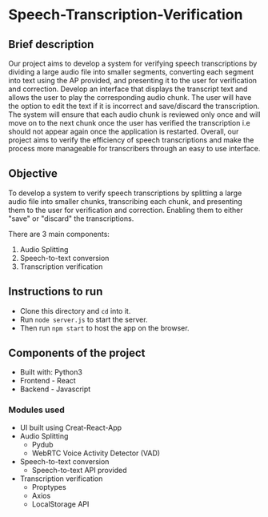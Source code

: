 # Speech-Transcription-Verification
## Brief description 
Our project aims to develop a system for verifying speech transcriptions by dividing a large audio file into smaller segments, converting each segment into text using the AP provided, and presenting it to the user for verification and correction. 
Develop an interface that displays the transcript text and allows the user to play the corresponding audio chunk. 
The user will have the option to edit the text if it is incorrect and save/discard the transcription. 
The system will ensure that each audio chunk is reviewed only once and will move on to the next chunk once the user has verified the transcription i.e should not appear again once the application is restarted.
Overall, our project aims to verify the efficiency of speech transcriptions and make the process more manageable for transcribers through an easy to use interface.

## Objective 
To develop a system to verify speech transcriptions by splitting a large audio file into smaller chunks, transcribing each chunk, and presenting them to the user for verification and correction. Enabling them to either "save" or "discard" the transcriptions. 

There are 3 main components:
1. Audio Splitting
2. Speech-to-text conversion
3. Transcription verification 
## Instructions to run
- Clone this directory and `cd` into it.
- Run `node server.js` to start the server.
- Then run `npm start` to host the app on the browser. 

## Components of the project
- Built with: Python3
- Frontend - React
- Backend - Javascript

### Modules used
- UI built using Creat-React-App
- Audio Splitting
  - Pydub
  - WebRTC Voice Activity Detector (VAD)
- Speech-to-text conversion
  - Speech-to-text API provided 
- Transcription verification 
  - Proptypes
  - Axios
  - LocalStorage API
